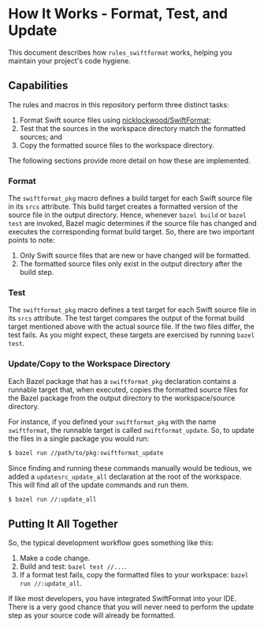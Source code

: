 # How It Works - Format, Test, and Update

This document describes how `rules_swiftformat` works, helping you maintain your project's code
hygiene.

##  Capabilities

The rules and macros in this repository perform three distinct tasks:

1. Format Swift source files using [nicklockwood/SwiftFormat](https://github.com/nicklockwood/SwiftFormat);
2. Test that the sources in the workspace directory match the formatted sources; and
3. Copy the formatted source files to the workspace directory.

The following sections provide more detail on how these are implemented.

### Format

The `swiftformat_pkg` macro defines a build target for each Swift source file in its `srcs`
attribute. This build target creates a formatted version of the source file in the output directory.
Hence, whenever `bazel build` or `bazel test` are invoked, Bazel magic determines if the source file
has changed and executes the corresponding format build target. So, there are two important points
to note:

1. Only Swift source files that are new or have changed will be formatted.
2. The formatted source files only exist in the output directory after the build step.

### Test

The `swiftformat_pkg` macro defines a test target for each Swift source file in its `srcs`
attribute. The test target compares the output of the format build target mentioned above with the
actual source file. If the two files differ, the test fails. As you might expect, these targets are
exercised by running `bazel test`.

### Update/Copy to the Workspace Directory

Each Bazel package that has a `swiftformat_pkg` declaration contains a runnable target that, when
executed, copies the formatted source files for the Bazel package from the output directory to the
workspace/source directory.

For instance, if you defined your `swiftformat_pkg` with the name `swiftformat`, the runnable target
is called `swiftformat_update`. So, to update the files in a single package you would run:

```sh
$ bazel run //path/to/pkg:swiftformat_update
```

Since finding and running these commands manually would be tedious, we added a
`updatesrc_update_all` declaration at the root of the workspace. This will find all of the update
commands and run them.

```sh
$ bazel run //:update_all
```

## Putting It All Together

So, the typical development workflow goes something like this:

1. Make a code change.
2. Build and test: `bazel test //...`.
3. If a format test fails, copy the formatted files to your workspace: `bazel run //:update_all`.

If like most developers, you have integrated SwiftFormat into your IDE. There is a very good
chance that you will never need to perform the update step as your source code will already be
formatted. 
